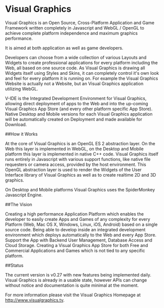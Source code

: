 Visual Graphics
===============
 
Visual Graphics is an Open Source, Cross-Platform Application and Game Framework written completely in Javascript and WebGL / OpenGL to achieve complete platform independence and maximum graphics performance. 

It is aimed at both application as well as game developers.

Developers can choose from a wide collection of various Layouts and Widgets to create professional applications for every platform including the Web, all based on one source code. As Visual Graphics is drawing all Widgets itself using Styles and Skins, it can completely control it's own look and feel for every platform it is running on. For example the Visual Graphics Website is actually not a Website, but an Visual Graphics application utilizing WebGL. 

V-IDE is the Integrated Development Environment for Visual Graphics, allowing direct deployment of apps to the Web and into the up-coming Visual Graphics App Store (and every other platform specific App Store). Native Desktop and Mobile versions for each Visual Graphics application will be automatically created on Deployment and made available for Download. 

##How it Works

At the core of  Visual Graphics is an OpenGL ES 2 abstraction layer. On the Web this layer is implemented in WebGL, on the Desktop and Mobile platform this layer is implemented in native C++ code.  Visual Graphics itself runs entirely in Javascript with various support functions, like native file requesters or camera access, provided by the host environment. This OpenGL abstraction layer is used to render the Widgets of the User Interface library of  Visual Graphics as well as to create realtime 2D and 3D graphics. 

On Desktop and Mobile platforms Visual Graphics uses the SpiderMonkey Javascript Engine. 

##The Vision

Creating a high performance Application Platform which enables the developer to easily create Apps and Games of any complexity for every Platform (Web, Mac OS X, Windows, Linux, iOS, Android) based on a single source code. Being able to develop inside an integrated development environment which deploys automatically to the Web and every App Store. 
Support the App with Backend User Management, Database Access and Cloud Storage. Creating a Visual Graphics App Store for both Free and Commercial Applications and Games which is not tied to any specific platform.

##Status

The current version is v0.27 with new features being implemented daily.  Visual Graphics is already in a usable state, however APIs can change without notice and documentation is quite minimal at the moment. 

For more information please visit the Visual Graphics Homepage at http://www.visualgraphics.tv.
